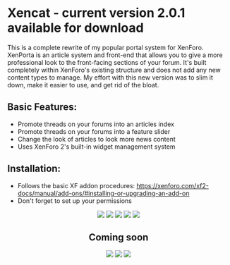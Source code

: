# Xencat - current version 2.0.1 available for download

This is a complete rewrite of my popular portal system for XenForo. XenPorta is an article system and front-end that allows you to give a more professional look to the front-facing sections of your forum. It's built completely within XenForo's existing structure and does not add any new content types to manage. My effort with this new version was to slim it down, make it easier to use, and get rid of the bloat.

Basic Features:
--------------
* Promote threads on your forums into an articles index
* Promote threads on your forums into a feature slider
* Change the look of articles to look more news content
* Uses XenForo 2's built-in widget management system

Installation:
--------------
* Follows the basic XF addon procedures:
https://xenforo.com/xf2-docs/manual/add-ons/#installing-or-upgrading-an-add-on
* Don't forget to set up your permissions


<div align="center">
<a href="" rel="nofollow"><img src="https://camo.envatousercontent.com/9b1161bde18ec73746f3187fb5ad96bce7c368dc/687474703a2f2f736f6c656461642e70656e636964657369676e2e636f6d2f696d677468656d65666f726573742f627574746f6e2d766964656f732e706e67"></a>
<a href="" rel="nofollow"><img src="https://camo.envatousercontent.com/b9f64f3d0cf339595e3a0f33e06568eab2fbf9f0/687474703a2f2f736f6c656461642e70656e636964657369676e2e636f6d2f696d677468656d65666f726573742f627574746f6e2d646f632e706e67"></a>

<img src="https://camo.envatousercontent.com/9def7c876c8a8541a9272345394029ccb1d8919b/687474703a2f2f736f6c656461642e70656e636964657369676e2e636f6d2f696d677468656d65666f726573742f412d46656174757265647635302e6a7067"/>

<img src="https://camo.envatousercontent.com/16a5f49ca6f87984296006ac041121c7ce7e3bf4/687474703a2f2f736f6c656461642e70656e636964657369676e2e636f6d2f696d677468656d65666f726573742f42302d5061676553706565642e6a7067"/>

<img src="https://camo.envatousercontent.com/5f4543598acd79e07e0346a9058bc2c00b7fce9d/687474703a2f2f736f6c656461642e70656e636964657369676e2e636f6d2f696d677468656d65666f726573742f42312d32303044656d6f73322e6a7067"/>

Coming soon
------------
<img src="https://camo.envatousercontent.com/8f622d6418867e4bd6cbc9679ca4aa27cf0db4ee/687474703a2f2f736f6c656461642e70656e636964657369676e2e636f6d2f696d677468656d65666f726573742f42372d736964656261722e676966"/>
<img src="https://camo.envatousercontent.com/01636e97b7169e3589926ae2c9d5099bb12f9e50/687474703a2f2f736f6c656461642e70656e636964657369676e2e636f6d2f696d677468656d65666f726573742f42382d61727469636c65732e676966"/>

<img src="https://camo.envatousercontent.com/c66728a65ef9bee985222a666366de244ec81d0c/687474703a2f2f736f6c656461642e70656e636964657369676e2e636f6d2f696d677468656d65666f726573742f4231302d726573706f6e736976652e6a7067"/>


</div>
